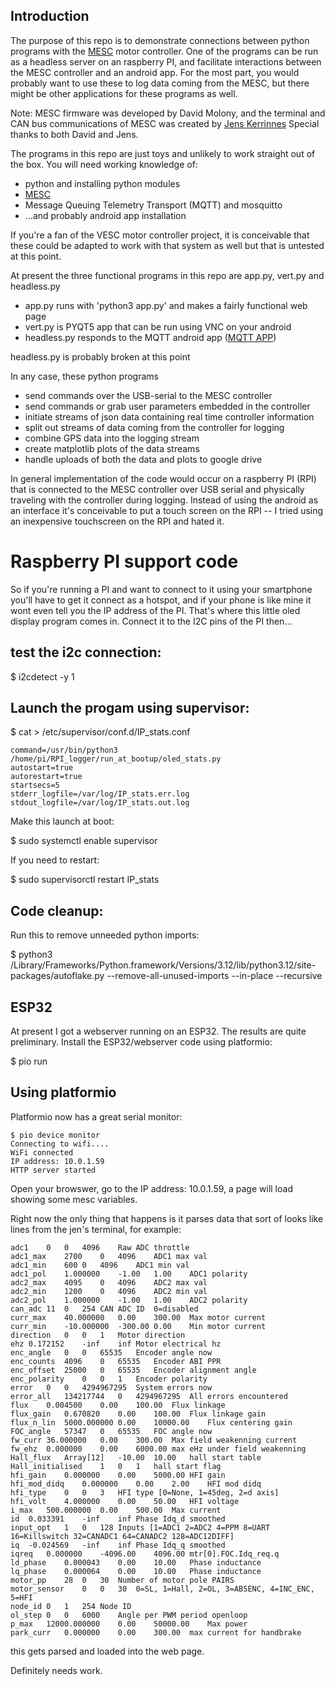 ## Introduction

The purpose of this repo is to demonstrate connections between python programs with the [MESC](https://github.com/davidmolony/MESC_Firmware) motor controller. One of the programs can be run as a headless server on an raspberry PI, and facilitate interactions between the MESC controller and an android app. For the most part, you would probably want to use these to log data coming from the MESC, but there might be other applications for these programs as well. 

Note: MESC firmware was developed by David Molony, and the terminal and CAN bus communications of MESC was created by [Jens Kerrinnes](https://github.com/Netzpfuscher) Special thanks to both David and Jens. 

The programs in this repo are just toys and unlikely to work straight out of the box. You will need working knowledge of:
 * python and installing python modules
 * [MESC](https://github.com/davidmolony/MESC_Firmware)
 * Message Queuing Telemetry Transport (MQTT) and mosquitto
 * ...and probably android app installation

If you're a fan of the VESC motor controller project, it is conceivable that these could be adapted to work with that system as well but that is untested at this point. 

At present the three functional programs in this repo are app.py, vert.py and headless.py
  * app.py runs with 'python3 app.py' and makes a fairly functional web page
  * vert.py is PYQT5 app that can be run using VNC on your android
  * headless.py responds to the MQTT android app ([MQTT APP](https://github.com/owhite/MqttApp))
  
headless.py is probably broken at this point

In any case, these python programs 
 * send commands over the USB-serial to the MESC controller
 * send commands or grab user parameters embedded in the controller
 * initiate streams of json data containing real time controller information
 * split out streams of data coming from the controller for logging
 * combine GPS data into the logging stream
 * create matplotlib plots of the data streams
 * handle uploads of both the data and plots to google drive
 
In general implementation of the code would occur on a raspberry PI (RPI) that is connected to the MESC controller over USB serial and physically traveling with the controller during logging. Instead of using the android as an interface it's conceivable to put a touch screen on the RPI -- I tried using an inexpensive touchscreen on the RPI and hated it. 

# Raspberry PI support code

So if you're running a PI and want to connect to it using your smartphone you'll have to get it connect as a hotspot, and if your phone is like mine it wont even tell you the IP address of the PI. That's where this little oled display program comes in. Connect it to the I2C pins of the PI then...

## test the i2c connection:
$ i2cdetect -y 1

## Launch the progam using supervisor:
$ cat > /etc/supervisor/conf.d/IP_stats.conf
```[program:IP_stats]
command=/usr/bin/python3 /home/pi/RPI_logger/run_at_bootup/oled_stats.py
autostart=true  
autorestart=true
startsecs=5     
stderr_logfile=/var/log/IP_stats.err.log
stdout_logfile=/var/log/IP_stats.out.log
```
Make this launch at boot:

$ sudo systemctl enable supervisor

If you need to restart:

$ sudo supervisorctl restart IP_stats

## Code cleanup:

Run this to remove unneeded python imports:

$ python3 /Library/Frameworks/Python.framework/Versions/3.12/lib/python3.12/site-packages/autoflake.py  --remove-all-unused-imports --in-place --recursive

## ESP32

At present I got a webserver running on an ESP32. The results are quite preliminary. Install the ESP32/webserver code using platformio:

$ pio run 

## Using platformio
Platformio now has a great serial monitor:

```
$ pio device monitor
Connecting to wifi....
WiFi connected
IP address: 10.0.1.59
HTTP server started
```

Open your browswer, go to the IP address: 10.0.1.59, a page will load showing some mesc variables.

Right now the only thing that happens is it parses data that sort of looks like lines from the jen's terminal, for example:

```
adc1	0	0	4096	Raw ADC throttle
adc1_max	2700	0	4096	ADC1 max val
adc1_min	600	0	4096	ADC1 min val
adc1_pol	1.000000	-1.00	1.00	ADC1 polarity
adc2_max	4095	0	4096	ADC2 max val
adc2_min	1200	0	4096	ADC2 min val
adc2_pol	1.000000	-1.00	1.00	ADC2 polarity
can_adc	11	0	254	CAN ADC ID  0=disabled
curr_max	40.000000	0.00	300.00	Max motor current
curr_min	-10.000000	-300.00	0.00	Min motor current
direction	0	0	1	Motor direction
ehz	0.172152	-inf	inf	Motor electrical hz
enc_angle	0	0	65535	Encoder angle now
enc_counts	4096	0	65535	Encoder ABI PPR
enc_offset	25000	0	65535	Encoder alignment angle
enc_polarity	0	0	1	Encoder polarity
error	0	0	4294967295	System errors now
error_all	134217744	0	4294967295	All errors encountered
flux	0.004500	0.00	100.00	Flux linkage
flux_gain	0.670820	0.00	100.00	Flux linkage gain
flux_n_lin	5000.000000	0.00	10000.00	Flux centering gain
FOC_angle	57347	0	65535	FOC angle now
fw_curr	36.000000	0.00	300.00	Max field weakenning current
fw_ehz	0.000000	0.00	6000.00	max eHz under field weakenning
Hall_flux	Array[12]	-10.00	10.00	hall start table
Hall_initialised	1	0	1	hall start flag
hfi_gain	0.000000	0.00	5000.00	HFI gain
hfi_mod_didq	0.000000	0.00	2.00	HFI mod didq
hfi_type	0	0	3	HFI type [0=None, 1=45deg, 2=d axis]
hfi_volt	4.000000	0.00	50.00	HFI voltage
i_max	500.000000	0.00	500.00	Max current
id	0.033391	-inf	inf	Phase Idq_d smoothed
input_opt	1	0	128	Inputs [1=ADC1 2=ADC2 4=PPM 8=UART 16=Killswitch 32=CANADC1 64=CANADC2 128=ADC12DIFF]
iq	-0.024569	-inf	inf	Phase Idq_q smoothed
iqreq	0.000000	-4096.00	4096.00	mtr[0].FOC.Idq_req.q
ld_phase	0.000043	0.00	10.00	Phase inductance
lq_phase	0.000064	0.00	10.00	Phase inductance
motor_pp	28	0	30	Number of motor pole PAIRS
motor_sensor	0	0	30	0=SL, 1=Hall, 2=OL, 3=ABSENC, 4=INC_ENC, 5=HFI
node_id	0	1	254	Node ID
ol_step	0	0	6000	Angle per PWM period openloop
p_max	12000.000000	0.00	50000.00	Max power
park_curr	0.000000	0.00	300.00	max current for handbrake
```

this gets parsed and loaded into the web page.

Definitely needs work. 
